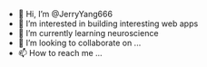 - 👋 Hi, I’m @JerryYang666
- 👀 I’m interested in building interesting web apps
- 🌱 I’m currently learning neuroscience
- 💞️ I’m looking to collaborate on ...
- 📫 How to reach me ...

<!---
JerryYang666/JerryYang666 is a ✨ special ✨ repository because its `README.md` (this file) appears on your GitHub profile.
You can click the Preview link to take a look at your changes.
--->
